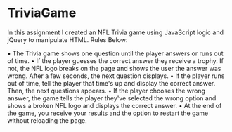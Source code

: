 # TriviaGame

In this assignment I created an NFL Trivia game using JavaScript logic and jQuery to manipulate HTML. Rules Below:

• The Trivia game shows one question until the player answers or runs out of time.
• If the player guesses the correct answer they receive a trophy. If not, the NFL logo breaks on the page and shows the user     the answer was wrong. After a few seconds, the next question displays.
• If the player runs out of time, tell the player that time's up and display the correct answer. Then, the next questions       appears.
• If the player chooses the wrong answer, the game tells the player they've selected the wrong option and shows a broken NFL     logo and displays the correct answer. 
• At the end of the game, you receive your results and the option to restart the game without reloading the page. 
